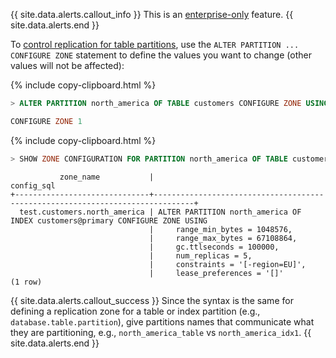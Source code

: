 {{ site.data.alerts.callout_info }}
This is an [enterprise-only](enterprise-licensing.html) feature.
{{ site.data.alerts.end }}

To [control replication for table partitions](partitioning.html#replication-zones), use the `ALTER PARTITION ... CONFIGURE ZONE` statement to define the values you want to change (other values will not be affected):

{%  include copy-clipboard.html %}
~~~ sql
> ALTER PARTITION north_america OF TABLE customers CONFIGURE ZONE USING num_replicas = 5, constraints = '[-region=EU]';
~~~

~~~ sql
CONFIGURE ZONE 1
~~~

{%  include copy-clipboard.html %}
~~~ sql
> SHOW ZONE CONFIGURATION FOR PARTITION north_america OF TABLE customers;
~~~

~~~
           zone_name           |                                  config_sql
+------------------------------+-------------------------------------------------------------------------------+
  test.customers.north_america | ALTER PARTITION north_america OF INDEX customers@primary CONFIGURE ZONE USING
                               |     range_min_bytes = 1048576,
                               |     range_max_bytes = 67108864,
                               |     gc.ttlseconds = 100000,
                               |     num_replicas = 5,
                               |     constraints = '[-region=EU]',
                               |     lease_preferences = '[]'
(1 row)
~~~

{{ site.data.alerts.callout_success }}
Since the syntax is the same for defining a replication zone for a table or index partition (e.g., `database.table.partition`), give partitions names that communicate what they are partitioning, e.g., `north_america_table` vs `north_america_idx1`.
{{ site.data.alerts.end }}
